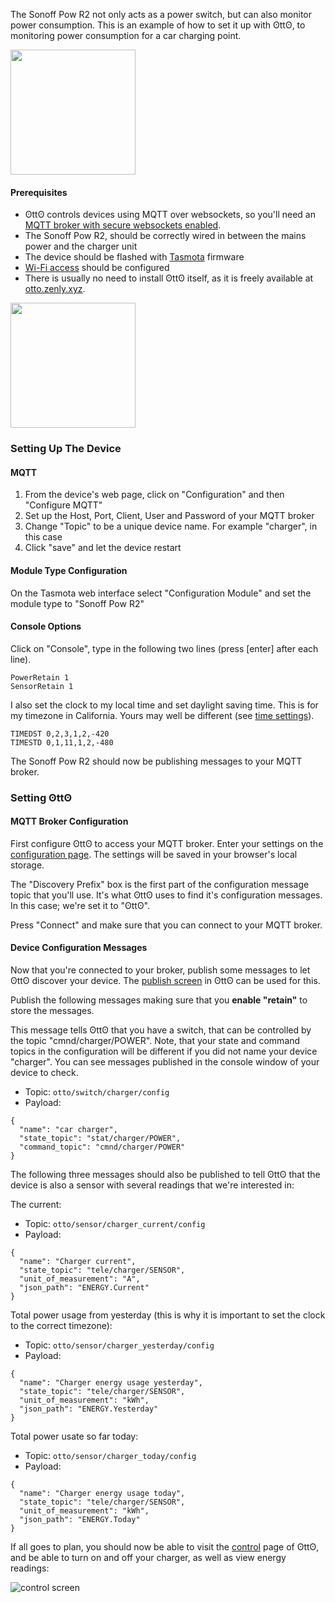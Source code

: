 The Sonoff Pow R2 not only acts as a power switch, but can also monitor power consumption. This is an example of how to set it up with ʘttʘ, to monitoring power consumption for a car charging point.

<img src="/assets/docs/images/car-charge.jpg" width="200" />

#### Prerequisites

* ʘttʘ controls devices using MQTT over websockets, so you'll need an [MQTT broker with secure websockets enabled](http://www.steves-internet-guide.com/mqtt-websockets/).
* The Sonoff Pow R2, should be correctly wired in between the mains power and the charger unit
* The device should be flashed with [Tasmota](https://github.com/arendst/Sonoff-Tasmota/wiki/Flashing) firmware
* [Wi-Fi access](https://github.com/arendst/Sonoff-Tasmota/wiki/Initial-Configuration#configure-wi-fi) should be configured
* There is usually no need to install ʘttʘ itself, as it is freely available at [otto.zenly.xyz](https://otto.zenly.xyz/).

<img src="/assets/docs/images/sonoff-pow2.jpg" width="200" />


### Setting Up The Device

#### MQTT

1. From the device's web page, click on "Configuration" and then "Configure MQTT"
1. Set up the Host, Port, Client, User and Password of your MQTT broker
1. Change "Topic" to be a unique device name. For example "charger", in this case
1. Click "save" and let the device restart

#### Module Type Configuration

On the Tasmota web interface select "Configuration Module" and set the module type to "Sonoff Pow R2"

#### Console Options

Click on "Console", type in the following two lines (press [enter] after each line).

```
PowerRetain 1
SensorRetain 1
```

I also set the clock to my local time and set daylight saving time. This is for my timezone in California. Yours may well be different (see [time settings](https://github.com/arendst/Sonoff-Tasmota/wiki/Commands#timestd)).

```
TIMEDST 0,2,3,1,2,-420
TIMESTD 0,1,11,1,2,-480
```

The Sonoff Pow R2 should now be publishing messages to your MQTT broker.

### Setting ʘttʘ

#### MQTT Broker Configuration

First configure ʘttʘ to access your MQTT broker. Enter your settings on the [configuration page](https://otto.zenly.xyz/identity). The settings will be saved in your browser's local storage.

The "Discovery Prefix" box is the first part of the configuration message topic that you'll use. It's what ʘttʘ uses to find it's configuration messages.  In this case; we're set it to "ʘttʘ".

Press "Connect" and make sure that you can connect to your MQTT broker.

#### Device Configuration Messages

Now that you're connected to your broker, publish some messages to let ʘttʘ discover your device. The [publish screen](https://otto.zenly.xyz/publish) in ʘttʘ can be used for this.

Publish the following messages making sure that you __enable "retain"__ to store the messages.

This message tells ʘttʘ that you have a switch, that can be controlled by the topic "cmnd/charger/POWER". Note, that your state and command topics in the configuration will be different if you did not name your device "charger". You can see messages published in the console window of your device to check.

* Topic: `otto/switch/charger/config`
* Payload:

```
{  
  "name": "car charger",
  "state_topic": "stat/charger/POWER",
  "command_topic": "cmnd/charger/POWER"
}
```

The following three messages should also be published to tell ʘttʘ that the device is also a sensor with several readings that we're interested in:

The current:

* Topic: `otto/sensor/charger_current/config`
* Payload:
```
{
  "name": "Charger current",
  "state_topic": "tele/charger/SENSOR",
  "unit_of_measurement": "A",
  "json_path": "ENERGY.Current"
}
```

Total power usage from yesterday (this is why it is important to set the clock to the correct timezone):

* Topic: `otto/sensor/charger_yesterday/config`
* Payload:
```
{
  "name": "Charger energy usage yesterday",
  "state_topic": "tele/charger/SENSOR",
  "unit_of_measurement": "kWh",
  "json_path": "ENERGY.Yesterday"
}
```

Total power usate so far today:

* Topic: `otto/sensor/charger_today/config`
* Payload:
```
{
  "name": "Charger energy usage today",
  "state_topic": "tele/charger/SENSOR",
  "unit_of_measurement": "kWh",
  "json_path": "ENERGY.Today"
}
```

If all goes to plan, you should now be able to visit the [control](https://otto.zenly.xyz/control) page of ʘttʘ, and be able to turn on and off your charger, as well as view energy readings:

![control screen](/assets/docs/images/tasmota-pow2.png)
